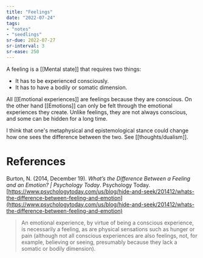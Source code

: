 ```yaml
---
title: "Feelings"
date: "2022-07-24"
tags:
- "notes"
- "seedlings"
sr-due: 2022-07-27
sr-interval: 3
sr-ease: 250
---
```


A feeling is a [[Mental state]] that requires two things:
- It has to be experienced consciously.
- It has to have a bodily or somatic dimension.

All [[Emotional experiences]] are feelings because they are conscious. On the other hand [[Emotions]] can only be felt through the emotional experiences they create. Unlike feelings, they are not always conscious, and some can be hidden for a long time.

I think that one's metaphysical and epistemological stance could change how one sees the difference between the two. See [[thoughts/dualism]].

# References

Burton, N. (2014, December 19). _What’s the Difference Between a Feeling and an Emotion? | Psychology Today_. Psychology Today. [https://www.psychologytoday.com/us/blog/hide-and-seek/201412/whats-the-difference-between-feeling-and-emotion](https://www.psychologytoday.com/us/blog/hide-and-seek/201412/whats-the-difference-between-feeling-and-emotion)

>An emotional experience, by virtue of being a conscious experience, is necessarily a feeling, as are physical sensations such as hunger or pain (although not all conscious experiences are also feelings, not, for example, believing or seeing, presumably because they lack a somatic or bodily dimension).